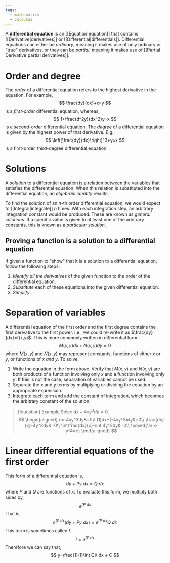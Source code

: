 ```yaml
---
tags:
  - mathematics
  - calculus
---
```

A **differential equation** is an [[Equation|equation]] that contains [[Derivative|derivatives]] or [[Differential|differentials]]. Differential equations can either be *ordinary*, meaning it makes use of only ordinary or "true" derivatives, or they can be *partial*, meaning it makes use of [[Partial Derivative|partial derivatives]]. 
# Order and degree
The *order* of a differential equation refers to the highest derivative in the equation. For example,
$$
\frac{dy}{dx}+x=y
$$
is a *first-order* differential equation, whereas,
$$
1+\frac{d^2y}{dx^2}y=x
$$
is a *second-order* differential equation. The *degree* of a differential equation is given by the highest power of that derivative. E.g.,
$$
\left[\frac{dy}{dx}\right]^3+y=x
$$
is a first-order, third-degree differential equation.
# Solutions
A *solution* to a differential equation is a relation between the variables that satisfies the differential equation. When this relation is substituted into the differential equation, an *algebraic identity* results.

To find the solution of an $n$-th order differential equation, we would expect to [[Integral|integrate]] $n$ times. With each integration step, an arbitrary integration constant would be produced. These are known as *general solutions*. If a specific value is given to at least one of the arbitrary constants, this is known as a *particular solution*.
## Proving a function is a solution to a differential equation
If given a function to "show" that it is a solution to a differential equation, follow the following steps:
1. *Identify all the derivatives* of the given function to the order of the differential equation.
2. *Substitute* each of these equations into the given differential equation.
3. *Simplify*.
# Separation of variables
A differential equation of the first order and the first degree contains the first derivative to the first power. I.e., we could re-write it as $\frac{dy}{dx}=f(x,y)$. This is more commonly written in differential form:
$$
M(x,y)dx+N(x,y)dy=0
$$
where $M(x,y)$ and $N(x,y)$ may represent constants, functions of either $x$ or $y$, or functions of $x$ *and* $y$.  To solve,
1. Write the equation in the form above. Verify that $M(x,y)$ and $N(x,y)$ are both products of a function involving only $x$ and a function involving only $y$. If this is not the case, separation of variables cannot be used.
2. Separate the $x$ and $y$ terms by multiplying or dividing the equation by an appropriate expression.
3. Integrate each term and add the constant of integration, which becomes the arbitrary constant of the solution.

>[!question] Example
>Solve $dx-4xy^3dy=0$.
>$$
>\begin{aligned}
>dx-4xy^3dy&=0\\
>(1)dx+(-4xy^3)dy&=0\\
>\frac{dx}{x}-4y^3dy&=0\\
>\int\frac{dx}{x}-\int 4y^3dy&=0\\
>\boxed{\ln x-y^4=c}
>\end{aligned}
>$$
# Linear differential equations of the first order
This form of a differential equation is,
$$
dy+Py\ dx=Q\ dx
$$
where $P$ and $Q$ are functions of $x$. To evaluate this form, we multiply both sides by,
$$
e^{\int P\ dx}
$$
That is,
$$
e^{\int P\ dx}(dy + Py\ dx)=e^{\int P\ dx}Q\ dx
$$
This term is sometimes called $I$.
$$
I=e^{\int P\ dx}
$$
Therefore we can say that,
$$
y=\frac{1}{I}\int QI\ dx + C
$$
